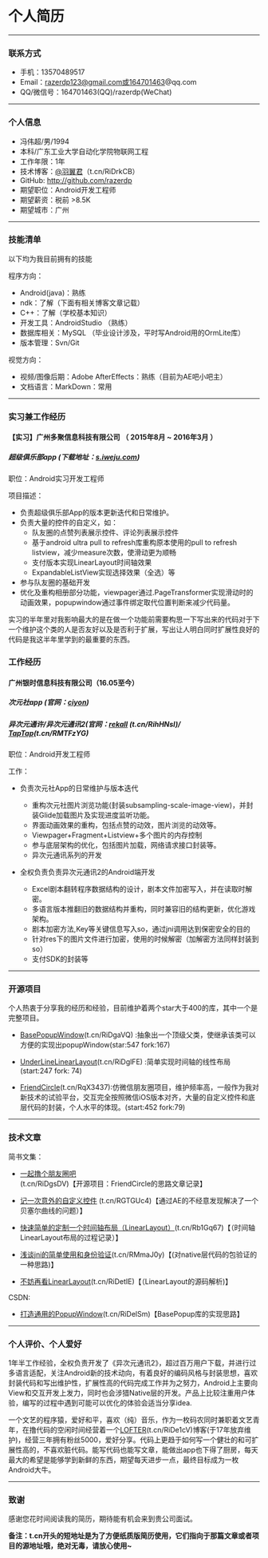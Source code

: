 # 个人简历

---

### 联系方式

- 手机：13570489517
- Email：razerdp123@gmail.com或164701463@qq.com
- QQ/微信号：164701463(QQ)/razerdp(WeChat)

---

### 个人信息

 - 冯伟超/男/1994
 - 本科/广东工业大学自动化学院物联网工程
 - 工作年限：1年
 - 技术博客：[@羽翼君](http://www.jianshu.com/users/8ff2bb37d791/latest_articles)（t.cn/RiDrkCB）
 - GitHub: http://github.com/razerdp
 - 期望职位：Android开发工程师
 - 期望薪资：税前 >8.5K
 - 期望城市：广州

---

### 技能清单
以下均为我目前拥有的技能

程序方向：

- Android(java)：熟练
- ndk：了解（下面有相关博客文章记载）
- C++：了解（学校基本知识）
- 开发工具：AndroidStudio （熟练）
- 数据库相关：MySQL （毕业设计涉及，平时写Android用的OrmLite库）
- 版本管理：Svn/Git

视觉方向：

- 视频/图像后期：Adobe AfterEffects：熟练（目前为AE吧小吧主）
- 文档语言：MarkDown：常用

---


### 实习兼工作经历


#### 【实习】广州多聚信息科技有限公司 （ 2015年8月 ~ 2016年3月 ）

##### 超级俱乐部app (下载地址：[s.iweju.com](http://s.iweju.com))

职位：Android实习开发工程师

项目描述：
	
 - 负责超级俱乐部App的版本更新迭代和日常维护。
 - 负责大量的控件的自定义，如：
 	+ 队友圈的点赞列表展示控件、评论列表展示控件
	+ 基于android ultra pull to refresh库重构原本使用的pull to refresh listview，减少measure次数，使滑动更为顺畅
	+ 支付版本实现LinearLayout时间轴效果
	+ ExpandableListView实现选择效果（全选）等
 - 参与队友圈的基础开发
 - 优化及重构相册部分功能，viewpager通过.PageTransformer实现滑动时的动画效果，popupwindow通过事件绑定取代位置判断来减少代码量。
 

实习的半年里对我影响最大的是在做一个功能前需要构思一下写出来的代码对于下一个维护这个类的人是否友好以及是否利于扩展，写出让人明白同时扩展性良好的代码是我这半年里学到的最重要的东西。

### 工作经历

#### 广州银时信息科技有限公司（16.05至今）
##### 次元社app (官网：[ciyon](http://www.ciyo.cn/))
##### 异次元通许/异次元通讯2(官网：[rekall](http://rekallstudio.com/) (t.cn/RihHNsl)/ [TapTap](https://www.taptap.com/app/34949)(t.cn/RMTFzYG)

职位：Android开发工程师

工作：

- 负责次元社App的日常维护与版本迭代

	+ 重构次元社图片浏览功能(封装subsampling-scale-image-view)，并封装Glide加载图片及实现进度监听功能。
	+ 界面动画效果的重构，包括点赞的动效，图片浏览的动效等。	
	+ Viewpager+Fragment+Listview+多个图片的内存控制	
	+ 参与底层架构的优化，包括图片加载，网络请求接口封装等。	
	+ 异次元通讯系列的开发

- 全权负责负责异次元通讯2的Android端开发

	+ Excel剧本翻转程序数据结构的设计，剧本文件加密写入，并在读取时解密。
	+ 多语言版本推翻旧的数据结构并重构，同时兼容旧的结构更新，优化游戏架构。	
	+ 剧本加密方法,Key等关键信息写入so，通过jni调用达到保密安全的目的
	+ 针对res下的图片文件进行加密，使用的时候解密（加解密方法同样封装到so）	
	+ 支付SDK的封装等

---

### 开源项目
 
个人热衷于分享我的经历和经验，目前维护着两个star大于400的库，其中一个是完整项目。

 - [BasePopupWindow](https://github.com/razerdp/BasePopup)(t.cn/RiDgaVQ) :抽象出一个顶级父类，使继承该类可以方便的实现出popupWindow(star:547 fork:167)
 
 - [UnderLineLinearLayout](https://github.com/razerdp/UnderLineLinearLayout)(t.cn/RiDglFE) :简单实现时间轴的线性布局(start:247 fork: 74)
 
 - [FriendCircle](https://github.com/razerdp/FriendCircle)(t.cn/RqX3437):仿微信朋友圈项目，维护频率高，一般作为我对新技术的试验平台，交互完全按照微信iOS版本对齐，大量的自定义控件和底层代码的封装，个人水平的体现。(start:452 fork:79)
 
 
---


### 技术文章
简书文集：

- [一起撸个朋友圈吧](http://www.jianshu.com/notebooks/3224048/latest)(t.cn/RiDgsDV)【开源项目：FriendCircle的思路文章记录】

- [记一次意外的自定义控件](http://www.jianshu.com/p/909cb4c7a62e) (t.cn/RGTGUc4)【通过AE的不经意发现解决了一个贝塞尔曲线的问题）】

- [快速简单的定制一个时间轴布局（LinearLayout）](http://www.jianshu.com/p/dee1bfeb6677)(t.cn/Rb1Gq67)【（时间轴LinearLayout布局的过程记录）】

- [浅谈jni的简单使用和身份验证](http://www.jianshu.com/p/85a1b2738b81)(t.cn/RMmaJ0y)【(对native层代码的包验证的一种思路)】

- [不妨再看LinearLayout](http://www.jianshu.com/p/aea27bac7c8e)(t.cn/RiDetIE)【（LinearLayout的源码解析)】

CSDN:

- [打造通用的PopupWindow](http://blog.csdn.net/mkfrank/article/details/50522666)(t.cn/RiDelSm)【BasePopup库的实现思路】

---

### 个人评价、个人爱好

1年半工作经验，全权负责开发了《异次元通讯2》，超过百万用户下载，并进行过多语言适配，关注Android新的技术动向，有着良好的编码风格与封装思想，喜欢封装代码和写出维护性，扩展性高的代码完成工作并为之努力，Android上主要向View和交互开发上发力，同时也会涉猎Native层的开发。产品上比较注重用户体验，编写的过程中遇到可能可以优化的体验会适当分享idea.

一个文艺的程序猿，爱好和平，喜欢（纯）音乐，作为一枚码农同时兼职着文艺青年，在撸代码的空闲时间经营着一个[LOFTER](http://razerdp.lofter.com/)(t.cn/RiDe1cV)博客(于17年放弃维护)，经营三年拥有粉丝5000，爱好分享。代码上更趋于如何写一个健壮的和可扩展性高的，不喜欢脏代码。能写代码也能写文章，能做出app也下得了厨房，每天最大的希望是能够学到新鲜的东西，期望每天进步一点，最终目标成为一枚Android大牛。

---
### 致谢
感谢您花时间阅读我的简历，期待能有机会来到贵公司面试。

**备注：t.cn开头的短地址是为了方便纸质版简历使用，它们指向于那篇文章或者项目的源地址哦，绝对无毒，请放心使用~**
